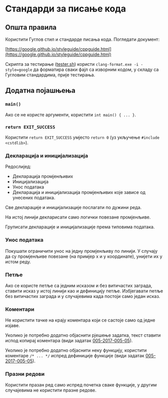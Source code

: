 # Стандарди за писање кода
## Општа правила
Користити Гуглов стил и стандарде писања кода. Погледати документ:

[https://google.github.io/styleguide/cppguide.html](https://google.github.io/styleguide/cppguide.html)

Скрипта за тестирање ([tester.sh](https://github.com/novakpetrovic/takmicenje/tree/master/tester)) користи `clang-format.exe -i -style=google` да форматира сваки фајл са изворним кодом, у складу са Гугловим стандардима, прије тестирања.

## Додатна појашњења
### `main()`
Ако се не користе аргументи, користити `int main() { ... }`.
### `return EXIT_SUCCESS`
Користити `return EXIT_SUCCESS` умјесто `return 0` (уз укључење `#include <cstdlib>`).
### Декларација и иницијализација
Редослијед:
* Декларација промјенљивих
* Иницијализација
* Унос података
* Декларација и иницијализација промјенљивих које зависе од унесених података.

Све декларације и иницијализације послагати по дужини реда.

На истој линији декларисати само логички повезане промјенљиве.

Груписати декларације и иницијализације према типовима података.
### Унос података
Покушати ограничити унос на једну промјенљиву по линији. У случају да су промјенљиве повезане (на примјер x и y координате), унијети их у истом реду.
### Петље
Ако се користе петље са једним исказом и без витичастих заграда, ставити исказ у истој линији као и дефиницију петље. Избјегавати петље без витичастих заграда и у случајевима када постоји само један исказ.
### Коментари
Не користити тачке на крају коментара који се састоје само од једне изјаве.

Уколико је потребно додатно објаснити рјешење задатка, текст ставити испод копирај коментара (види задатак [005-2017-005-05](https://github.com/novakpetrovic/takmicenje/blob/master/005-2017-005/005-2017-005-05/NP/005-2017-005-05.cpp)).

Уколико је потребно додатно објаснити неку функцију, користити коментаре `/* ... */` испред дефиниције функције (види задатак [005-2017-005-05](https://github.com/novakpetrovic/takmicenje/blob/master/005-2017-005/005-2017-005-05/NP/005-2017-005-05.cpp)).
### Празни редови
Користити празан ред само испред почетка сваке функције, у другим случајевима не користити празне редове.
